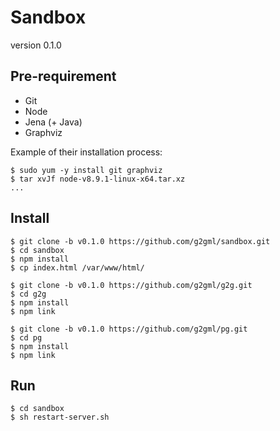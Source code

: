 # Sandbox

version 0.1.0

## Pre-requirement

* Git
* Node
* Jena (+ Java)
* Graphviz

Example of their installation process:

    $ sudo yum -y install git graphviz
    $ tar xvJf node-v8.9.1-linux-x64.tar.xz
    ...

## Install

    $ git clone -b v0.1.0 https://github.com/g2gml/sandbox.git
    $ cd sandbox
    $ npm install
    $ cp index.html /var/www/html/

    $ git clone -b v0.1.0 https://github.com/g2gml/g2g.git
    $ cd g2g
    $ npm install
    $ npm link

    $ git clone -b v0.1.0 https://github.com/g2gml/pg.git
    $ cd pg
    $ npm install
    $ npm link

## Run

    $ cd sandbox
    $ sh restart-server.sh
